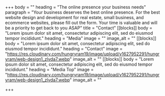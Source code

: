 +++
body = ""
heading = "The online presence your business needs"
paragraph = "Your business deserves the best online presence. For the best website design and development for real estate, small business, and ecommerce websites, please fill out the form. Your time is valuable and will be a priority to get back to you ASAP"
title = "Contact"
[[blocks]]
body = "Lorem ipsum dolor sit amet, consectetur adipiscing elit, sed do eiusmod tempor incididunt."
heading = "Media"
image = ""
image_alt = ""
[[blocks]]
body = "Lorem ipsum dolor sit amet, consectetur adipiscing elit, sed do eiusmod tempor incididunt."
heading = "Contact"
image = "https://res.cloudinary.com/hungryram19/image/upload/v1627952291/hungryram/web-design1_zlvda7.webp"
image_alt = ""
[[blocks]]
body = "Lorem ipsum dolor sit amet, consectetur adipiscing elit, sed do eiusmod tempor incididunt."
heading = "Media Top"
image = "https://res.cloudinary.com/hungryram19/image/upload/v1627952291/hungryram/web-design1_zlvda7.webp"
image_alt = ""

+++
